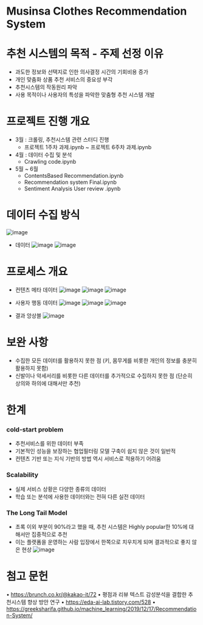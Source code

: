 # Musinsa Clothes Recommendation System

# 추천 시스템의 목적 - 주제 선정 이유
* 과도한 정보와 선택지로 인한 의사결정 시간의 기회비용 증가
* 개인 맞춤화 상품 추천 서비스의 중요성 부각
* 추천시스템의 작동원리 파악
* 사용 목적이나 사용자의 특성을 파악한 맞춤형 추천 시스템 개발

# 프로젝트 진행 개요 
* 3월 : 크롤링, 추천시스템 관련 스터디 진행
  * 프로젝트 1주차 과제.ipynb ~ 프로젝트 6주차 과제.ipynb
* 4월 : 데이터 수집 및 분석 
  * Crawling code.ipynb
* 5월 ~ 6월 
  * ContentsBased Recommendation.ipynb   
  * Recommendation system Final.ipynb
  * Sentiment Analysis User review .ipynb

# 데이터 수집 방식
![image](https://user-images.githubusercontent.com/83954540/143733290-cb87b4c1-a75c-4393-a4a0-674e9f7b6724.png)

* 데이터 
![image](https://user-images.githubusercontent.com/83954540/143733302-1c12aad8-87d7-444f-8f2c-b77dbbc0762f.png)
![image](https://user-images.githubusercontent.com/83954540/143733322-f69d9fef-c9aa-41bc-9693-32b8e39e5438.png)

# 프로세스 개요 
* 컨텐츠 메타 데이터 
![image](https://user-images.githubusercontent.com/83954540/143733358-8097dd0b-4bcd-44fe-bd4a-ce7384aa50aa.png)
![image](https://user-images.githubusercontent.com/83954540/143733373-1e067a1e-51e7-496a-960d-c3056c475184.png)
![image](https://user-images.githubusercontent.com/83954540/143733384-f59e80d9-4cac-4385-833b-58e25dfc5fff.png)

* 사용자 행동 데이터 
![image](https://user-images.githubusercontent.com/83954540/143733421-366248e6-9bb0-45d7-b62b-0c9e1c6fce5a.png)
![image](https://user-images.githubusercontent.com/83954540/143733413-acba7786-4618-4336-8eca-77093f32da98.png)
![image](https://user-images.githubusercontent.com/83954540/143733432-3656aef1-0f66-47b3-85b8-0610d597a0a3.png)

* 결과 앙상블 
![image](https://user-images.githubusercontent.com/83954540/143733449-7086afb6-f347-4cbc-ba74-ac128a7d783a.png)

# 보완 사항
- 수집한 모든 데이터를 활용하지 못한 점
(키, 몸무게를 비롯한 개인의 정보를 충분히 활용하지 못함)
- 신발이나 악세서리를 비롯한 다른 데이터를 추가적으로 수집하지 못한 점
(단순히 상의와 하의에 대해서만 추천)

# 한계 
### cold-start problem
- 추천서비스를 위한 데이터 부족
- 기본적인 성능을 보장하는 협업필터링 모델 구축이 쉽지 않은 것이 일반적
- 컨텐츠 기반 또는 지식 기반의 방법 역시 서비스로 적용하기 어려움
### Scalability 
- 실제 서비스 상황은 다양한 종류의 데이터
- 학습 또는 분석에 사용한 데이터와는 전혀 다른 실전 데이터
### The Long Tail Model 
- 초록 이외 부분이 90%라고 했을 때, 추천 시스템은 Highly popular한 10%에 대해서만 집중적으로 추천
- 이는 플랫폼을 운영하는 사람 입장에서 한쪽으로 치우치게 되며 결과적으로 좋지 않은 현상
![image](https://user-images.githubusercontent.com/83954540/143733533-33714071-4326-42d4-a247-6180a5c01c3d.png)

# 첨고 문헌
• https://brunch.co.kr/@kakao-it/72
• 평점과 리뷰 텍스트 감성분석을 결합한 추천시스템 향상 방안 연구
• https://eda-ai-lab.tistory.com/528
• https://greeksharifa.github.io/machine_learning/2019/12/17/Recommendation-System/
